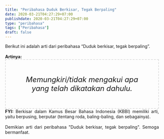 ```yaml
---
title: "Peribahasa Duduk Berkisar, Tegak Berpaling"
date: 2020-03-21T04:27:29+07:00
publishdate: 2020-03-21T04:27:29+07:00
type: "peribahasa"
tags: ["Peribahasa"]
draft: false
---
```


<div dir="ltr" style="text-align: left;" trbidi="on"><div style="text-align: justify;">Berikut ini adalah arti dari peribahasa “Duduk berkisar, tegak berpaling”.</div><br /><div style="text-align: justify;"><b>Artinya:</b></div><div style="border: 2px dashed #ddd; font-size: 24px; height: auto; margin: 0 auto; padding: 50px; text-align: center; width: auto;"><i>Memungkiri/tidak mengakui apa yang telah dikatakan dahulu.</i></div><div style="text-align: justify;"><b>FYI:</b> Berkisar dalam Kamus Besar Bahasa Indonesia (KBBI) memiliki arti, yaitu berpusing, berputar (tentang roda, baling-baling, dan sebagainya).<br /><br /></div><div style="text-align: justify;">Demikian arti dari peribahasa "Duduk berkisar, tegak berpaling". Semoga bermanfaat.</div></div>
